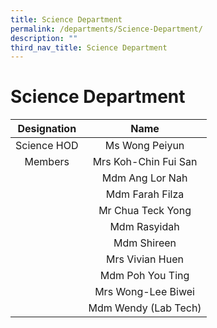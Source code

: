 ```yaml
---
title: Science Department
permalink: /departments/Science-Department/
description: ""
third_nav_title: Science Department
---
```

# Science Department
| Designation |         Name         |
|:-----------:|:--------------------:|
| Science HOD | Ms Wong Peiyun       |
| Members     | Mrs Koh-Chin Fui San |
|             | Mdm Ang Lor Nah      |
|             | Mdm Farah Filza      |
|             | Mr Chua Teck Yong    |
|             | Mdm Rasyidah         |
|             | Mdm Shireen          |
|             | Mrs Vivian Huen      |
|             | Mdm Poh You Ting     |
|             | Mrs Wong-Lee Biwei   |
|             | Mdm Wendy (Lab Tech) |